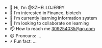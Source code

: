 - 👋 Hi, I’m @SZHELLOJERRY
- 👀 I’m interested in Finance, biotech
- 🌱 I’m currently learning information system
- 💞️ I’m looking to collaborate on learning
- 📫 How to reach me 309254035@qq.com
- 😄 Pronouns: ...
- ⚡ Fun fact: ...

<!---
SZHELLOJERRY/SZHELLOJERRY is a ✨ special ✨ repository because its `README.md` (this file) appears on your GitHub profile.
You can click the Preview link to take a look at your changes.
--->
